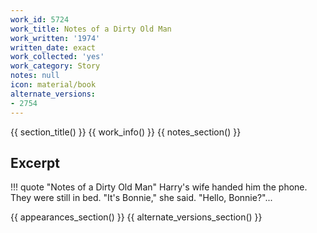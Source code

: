 ```yaml
---
work_id: 5724
work_title: Notes of a Dirty Old Man
work_written: '1974'
written_date: exact
work_collected: 'yes'
work_category: Story
notes: null
icon: material/book
alternate_versions:
- 2754
---
```


{{ section_title() }}
{{ work_info() }}
{{ notes_section() }}
## Excerpt
!!! quote "Notes of a Dirty Old Man"
    Harry's wife handed him the phone. They were still in bed.
    "It's Bonnie," she said.
    "Hello, Bonnie?"...

{{ appearances_section() }}
{{ alternate_versions_section() }}